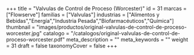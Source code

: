 +++
title = "Valvulas de Control de Proceso (Worcester)"
id = 31
marcas = ["Flowserve"]
familias = ["Valvulas"]
industrias = ["Alimentos y Bebidas","Energía","Industria Pesada","Biofarmacéuticos","Química"]
thumbnail = "images/productos/original-valvulas-de-control-de-proceso-worcester.jpg"
catalogo = "/catalogos/original-valvulas-de-control-de-proceso-worcester.pdf"
meta_description = ""
meta_keywords = ""
weight = 31
draft = false
taxonomyCover = false
+++
